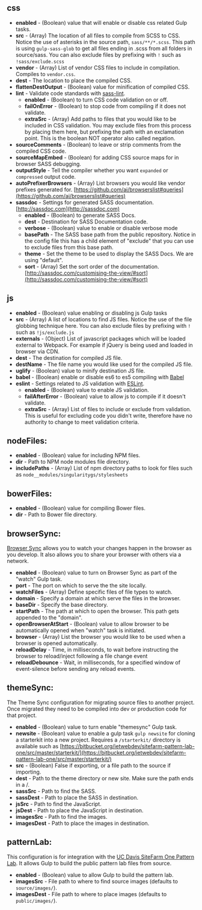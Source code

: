 ## css

* __enabled__ - (Boolean) value that will enable or disable css related Gulp tasks.
* __src__ - (Array) The location of all files to compile from SCSS to CSS. Notice the use of asterisks in the source path, `sass/**/*.scss`. This path is using `gulp-sass-glob` to get all files ending in .scss from all folders in source/sass. You can also exclude files by prefixing with `!` such as `!sass/exclude.scss`
* __vendor__ - (Array) List of vendor CSS files to include in compilation. Compiles to `vendor.css`.
* __dest__ - The location to place the compiled CSS.
* __flattenDestOutput__ - (Boolean) value for minification of compiled CSS.
* __lint__ - Validate code standards with [sass-lint](https://github.com/sasstools/sass-lint).
   * __enabled__ - (Boolean) to turn CSS code validation on or off.
   * __failOnError__ - (Boolean) to stop code from compiling if it does not validate.
   * __extraSrc__ - (Array) Add paths to files that you would like to be included in CSS validation. You may exclude files from this process by placing them here, but prefixing the path with an exclamation point. This is the boolean NOT operator also called negation.
* __sourceComments__ - (Boolean) to leave or strip comments from the compiled CSS code.
* __sourceMapEmbed__ - (Boolean) for adding CSS source maps for in browser SASS debugging.
* __outputStyle__ - Tell the compiler whether you want `expanded` or `compressed` output code.
* __autoPrefixerBrowsers__ - (Array) List browsers you would like vendor prefixes generated for. [https://github.com/ai/browserslist#queries](https://github.com/ai/browserslist#queries)
* __sassdoc__ - Settings for generated SASS documentation. [http://sassdoc.com](http://sassdoc.com)
    * __enabled__ - (Boolean) to generate SASS Docs.
    * __dest__ - Destination for SASS Documentation code.
    * __verbose__ - (Boolean) value to enable or disable verbose mode
    * __basePath__ - The SASS base path from the public repository. Notice in the config file this has a child element of "exclude" that you can use to exclude files from this base path.
    * __theme__ - Set the theme to be used to display the SASS Docs. We are using "default".
    * __sort__ - (Array) Set the sort order of the documentation. [http://sassdoc.com/customising-the-view/#sort](http://sassdoc.com/customising-the-view/#sort)

## js

* __enabled__ - (Boolean) value enabling or disabling js Gulp tasks
* __src__ - (Array) A list of locations to find JS files. Notice the use of the file globbing technique here. You can also exclude files by prefixing with `!` such as `!js/exclude.js`
* __externals__ - (Object) List of javascript packages which will be loaded external to Webpack. For example if jQuery is being used and loaded in browser via CDN.
* __dest__ - The destination for compiled JS file.
* __destName__ - The file name you would like used for the compiled JS file.
* __uglify__ - (Boolean) value to minify destination JS file.
* __babel__ - (Boolean) enable or disable es6 to es5 compiling with [Babel](https://babeljs.io/)
* __eslint__ - Settings related to JS validation with [ESLint](https://eslint.org/).
    * __enabled__ - (Boolean) value to enable JS validation.
    * __failAfterError__ - (Boolean) value to allow js to compile if it doesn't validate.
    * __extraSrc__ - (Array) List of files to include or exclude from validation. This is useful for excluding code you didn't write, therefore have no authority to change to meet validation criteria.

## nodeFiles:

* __enabled__ - (Boolean) value for including NPM files.
* __dir__ - Path to NPM node modules file directory.
* __includePaths__ - (Array) List of npm directory paths to look for files such as `node__modules/singularitygs/stylesheets`


## bowerFiles:

* __enabled__ - (Boolean) value for compiling Bower files.
* __dir__ - Path to Bower file directory.


## browserSync:

[Browser Sync](https://browsersync.io/) allows you to watch your changes happen in the browser as you develop. It also allows you to share your browser with others via a network.

* __enabled__ - (Boolean) value to turn on Browser Sync as part of the "watch" Gulp task.
* __port__ - The port on which to serve the the site locally.
* __watchFiles__ - (Array) Define specific files of file types to watch.
* __domain__ - Specify a domain at which serve the files in the browser.
* __baseDir__ - Specify the base directory.
* __startPath__ - The path at which to open the browser. This path gets appended to the "domain".
* __openBrowserAtStart__ - (Boolean) value to allow browser to be automatically opened when "watch" task is initiated.
* __browser__ - (Array) List the browser you would like to be used when a browser is opened automatically.
* __reloadDelay__ - Time, in milliseconds, to wait before instructing the browser to reload/inject following a file change event
* __reloadDebounce__ - Wait, in milliseconds, for a specified window of event-silence before sending any reload events.


## themeSync:

The Theme Sync configuration for migrating source files to another project. Once migrated they need to be compiled into dev or production code for that project.

* __enabled__ - (Boolean) value to turn enable "themesync" Gulp task.
* __newsite__ - (Boolean) value to enable a gulp task `gulp newsite` for cloning a starterkit into a new project. Requires a `/starterkit/` directory is available such as [https://bitbucket.org/ietwebdev/sitefarm-pattern-lab-one/src/master/starterkit/](https://bitbucket.org/ietwebdev/sitefarm-pattern-lab-one/src/master/starterkit/)
* __src__ - (Boolean) False if exporting, or a file path to the source if importing.
* __dest__ - Path to the theme directory or new site. Make sure the path ends in a /.
* __sassSrc__ - Path to find the SASS.
* __sassDest__ - Path to place the SASS in destination.
* __jsSrc__ - Path to find the JavaScript.
* __jsDest__ - Path to place the JavaScript in destination.
* __imagesSrc__ - Path to find the images.
* __imagesDest__ - Path to place the images in destination.


## patternLab:

This configuration is for integration with the [UC Davis SiteFarm One Pattern Lab](https://bitbucket.org/ietwebdev/sitefarm-pattern-lab-one). It allows Gulp to build the public pattern lab files from source.

* __enabled__ - (Boolean) value to allow Gulp to build the pattern lab.
* __imagesSrc__ - File path to where to find source images (defaults to `source/images/`).
* __imagesDest__ - File path to where to place images (defaults to `public/images/`).
